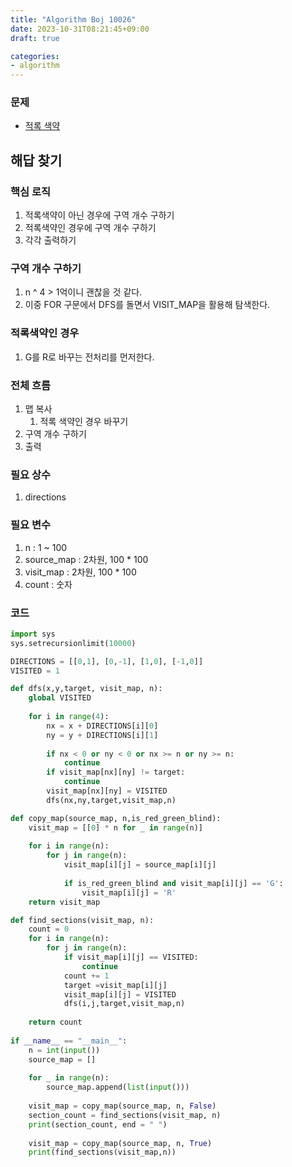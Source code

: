 ```yaml
---
title: "Algorithm Boj 10026"
date: 2023-10-31T08:21:45+09:00
draft: true

categories:
- algorithm
---
```



### 문제
- [적록 색약](https://www.acmicpc.net/problem/10026)

## 해답 찾기
### 핵심 로직
1. 적록색약이 아닌 경우에 구역 개수 구하기
1. 적록색약인 경우에 구역 개수 구하기
1. 각각 출력하기

### 구역 개수 구하기
1. n ^ 4 > 1억이니 괜찮을 것 같다.
1. 이중 FOR 구문에서 DFS를 돌면서 VISIT_MAP을 활용해 탐색한다.

### 적록색약인 경우
1. G를 R로 바꾸는 전처리를 먼저한다.

### 전체 흐름
1. 맵 복사
    1. 적록 색약인 경우 바꾸기
1. 구역 개수 구하기
1. 출력

### 필요 상수
1. directions

### 필요 변수
1. n : 1 ~ 100
1. source_map : 2차원, 100 * 100
1. visit_map : 2차원, 100 * 100
1. count : 숫자

### 코드
```python
import sys
sys.setrecursionlimit(10000)

DIRECTIONS = [[0,1], [0,-1], [1,0], [-1,0]]
VISITED = 1

def dfs(x,y,target, visit_map, n):
    global VISITED
    
    for i in range(4):
        nx = x + DIRECTIONS[i][0]
        ny = y + DIRECTIONS[i][1]
        
        if nx < 0 or ny < 0 or nx >= n or ny >= n:
            continue
        if visit_map[nx][ny] != target:
            continue
        visit_map[nx][ny] = VISITED
        dfs(nx,ny,target,visit_map,n)

def copy_map(source_map, n,is_red_green_blind):
    visit_map = [[0] * n for _ in range(n)]
    
    for i in range(n):
        for j in range(n):
            visit_map[i][j] = source_map[i][j]
            
            if is_red_green_blind and visit_map[i][j] == 'G':
                visit_map[i][j] = 'R'
    return visit_map

def find_sections(visit_map, n):
    count = 0
    for i in range(n):
        for j in range(n):
            if visit_map[i][j] == VISITED:
                continue
            count += 1
            target =visit_map[i][j]
            visit_map[i][j] = VISITED
            dfs(i,j,target,visit_map,n)
            
    return count
                
if __name__ == "__main__":
    n = int(input())
    source_map = []
    
    for _ in range(n):
        source_map.append(list(input()))
    
    visit_map = copy_map(source_map, n, False)
    section_count = find_sections(visit_map, n)
    print(section_count, end = " ")
    
    visit_map = copy_map(source_map, n, True)
    print(find_sections(visit_map,n))
```
